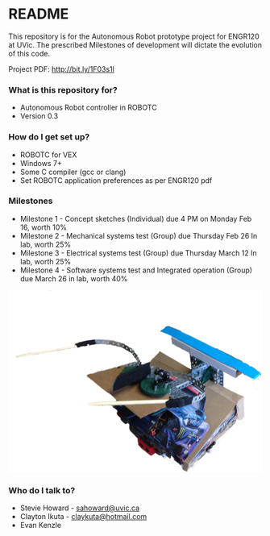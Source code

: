 # README #

This repository is for the Autonomous Robot prototype project for ENGR120 at UVic.  The prescribed Milestones of development will dictate the evolution of this code.

Project PDF:  http://bit.ly/1F03s1l

### What is this repository for? ###

* Autonomous Robot controller in ROBOTC 
* Version 0.3


### How do I get set up? ###

* ROBOTC for VEX
* Windows 7+
* Some C compiler (gcc or clang)
* Set ROBOTC application preferences as per ENGR120 pdf

### Milestones ###

* Milestone 1 - Concept sketches (Individual) due 4 PM on Monday Feb 16, worth 10%
* Milestone 2 - Mechanical systems test (Group) due Thursday Feb 26 In lab, worth 25%
* Milestone 3 - Electrical systems test (Group) due Thursday March 12 In lab, worth 25%
* Milestone 4 - Software systems test and Integrated operation (Group) due March 26 in lab, worth 40%

![Image of Brobot](https://github.com/stvhwrd/brobot/blob/master/Brobot.jpg)

### Who do I talk to? ###

* Stevie Howard - sahoward@uvic.ca
* Clayton Ikuta - claykuta@hotmail.com
* Evan Kenzle
